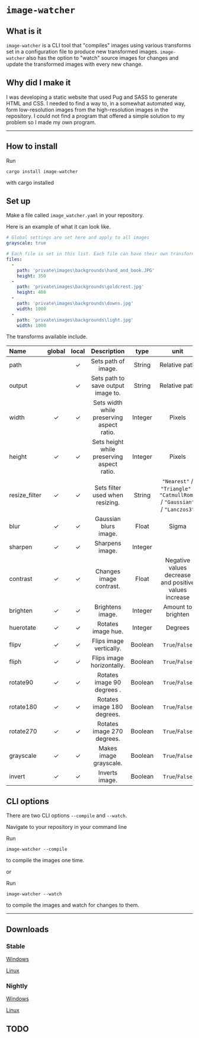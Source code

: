 # `image-watcher`

## What is it

`image-watcher` is a CLI tool that "compiles" images using various transforms set in a configuration file to produce new transformed images.
`image-watcher` also has the option to "watch" source images for changes and update the transformed images with every new change.

## Why did I make it

I was developing a static website that used Pug and SASS to generate HTML and CSS.
I needed to find a way to, in a somewhat automated way, form low-resolution images from the high-resolution images in the repository.
I could not find a program that offered a simple solution to my problem so I made my own program.

---

## How to install

Run

```
cargo install image-watcher
```

with cargo installed

## Set up

Make a file called `image_watcher.yaml` in your repository.

Here is an example of what it can look like.

```yaml
# Global settings are set here and apply to all images
grayscale: true

# Each file is set in this list. Each file can have their own transforms.
files:
  -
    path: 'private\images\backgrounds\hand_and_book.JPG'
    height: 350
  -
    path: 'private\images\backgrounds\goldcrest.jpg'
    height: 400
  -
    path: 'private\images\backgrounds\downs.jpg'
    width: 1000
  -
    path: 'private\images\backgrounds\light.jpg'
    width: 1000
```

The transforms available include.

| Name          | global | local |                Description                 |  type   |                                   unit                                    |
| :------------ | :----: | :---: | :----------------------------------------: | :-----: | :-----------------------------------------------------------------------: |
| path          |        |   ✓   |            Sets path of image.             | String  |                               Relative path                               |
| output        |        |   ✓   |     Sets path to save output image to.     | String  |                               Relative path                               |
| width         |   ✓    |   ✓   | Sets width while preserving aspect ratio.  | Integer |                                  Pixels                                   |
| height        |   ✓    |   ✓   | Sets height while preserving aspect ratio. | Integer |                                  Pixels                                   |
| resize_filter |   ✓    |   ✓   |      Sets filter used when resizing.       | String  | `"Nearest"` / `"Triangle"` / `"CatmullRom"` / `"Gaussian"` / `"Lanczos3"` |
| blur          |   ✓    |   ✓   |           Gaussian blurs image.            |  Float  |                                   Sigma                                   |
| sharpen       |   ✓    |   ✓   |              Sharpens image.               | Integer |                                                                           |
| contrast      |   ✓    |   ✓   |          Changes image contrast.           |  Float  |          Negative values decrease and  positive values increase           |
| brighten      |   ✓    |   ✓   |              Brightens image.              | Integer |                            Amount to brighten                             |
| huerotate     |   ✓    |   ✓   |             Rotates image hue.             | Integer |                                  Degrees                                  |
| flipv         |   ✓    |   ✓   |          Flips image vertically.           | Boolean |                              `True`/`False`                               |
| fliph         |   ✓    |   ✓   |         Flips image horizontally.          | Boolean |                              `True`/`False`                               |
| rotate90      |   ✓    |   ✓   |         Rotates image 90 degrees .         | Boolean |                              `True`/`False`                               |
| rotate180     |   ✓    |   ✓   |         Rotates image 180 degrees.         | Boolean |                              `True`/`False`                               |
| rotate270     |   ✓    |   ✓   |         Rotates image 270 degrees.         | Boolean |                              `True`/`False`                               |
| grayscale     |   ✓    |   ✓   |           Makes image grayscale.           | Boolean |                              `True`/`False`                               |
| invert        |   ✓    |   ✓   |               Inverts image.               | Boolean |                              `True`/`False`                               |



## CLI options

There are two CLI options `--compile` and `--watch`.

Navigate to your repository in your command line

Run
```
image-watcher --compile
```
to compile the images one time.

or

Run
```
image-watcher --watch
```
to compile the images and watch for changes to them.

---

## Downloads

### Stable

[Windows](https://gitlab.com/efunb/image-watcher/-/jobs/artifacts/stable/raw/files/image-watcher.exe?job=windows-optimized) 

[Linux](https://gitlab.com/efunb/image-watcher/-/jobs/artifacts/stable/raw/files/image-watcher?job=linux-optimized) 

### Nightly

[Windows](https://gitlab.com/efunb/image-watcher/-/jobs/artifacts/master/raw/files/image-watcher.exe?job=windows-optimized) 

[Linux](https://gitlab.com/efunb/image-watcher/-/jobs/artifacts/master/raw/files/image-watcher?job=linux-optimized) 

## TODO